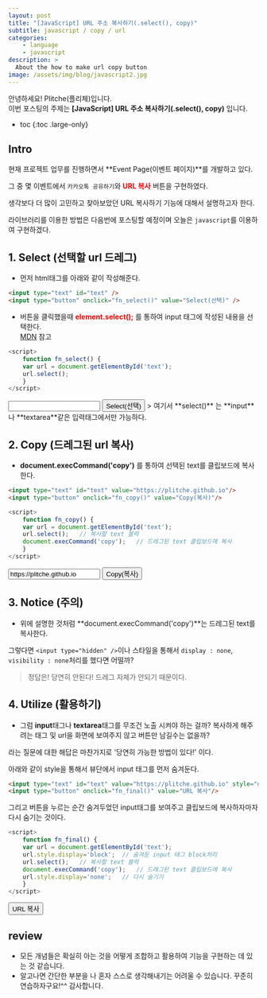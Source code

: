 ```yaml
---
layout: post
title: "[JavaScript] URL 주소 복사하기(.select(), copy)"
subtitle: javascript / copy / url
categories:
    - language
    - javascript
description: >
  About the how to make url copy button
image: /assets/img/blog/javascript2.jpg
---
```


안녕하세요! Plitche(플리체)입니다.  
이번 포스팅의 주제는 **[JavaScript] URL 주소 복사하기(.select(), copy)** 입니다.

* toc
{:toc .large-only}

## Intro
현재 프로젝트 업무를 진행하면서 **Event Page(이벤트 페이지)**를 개발하고 있다.  

그 중 몇 이벤트에서 `카카오톡 공유하기`와 **<font color="red">URL 복사</font>** 버튼을 구현하였다.  

생각보다 더 많이 고민하고 찾아보았던 URL 복사하기 기능에 대해서 설명하고자 한다.  

라이브러리를 이용한 방법은 다음번에 포스팅할 예정이며 오늘은 `javascript`를 이용하여 구현하겠다.

## 1. Select (선택할 url 드레그)
- 먼저 html태그를 아래와 같이 작성해준다.  
```html
<input type="text" id="text" />
<input type="button" onclick="fn_select()" value="Select(선택)" />
```  

- 버튼을 클릭했을때 **<font color="red">element.select();</font>** 를 통하여 input 태그에 작성된 내용을 선택한다.  
[MDN](https://developer.mozilla.org/en-US/docs/Web/API/HTMLInputElement/select) 참고  
```js
<script>
    function fn_select() {
	var url = document.getElementById('text');
	url.select();
    }
</script>
```
<input type="text" id="text" />
<input type="button" onclick="fn_select()" value="Select(선택)" />
<script>
    function fn_select() {
	var url = document.getElementById('text');
	url.select();
    }
</script>  
> 여기서 **select()** 는 **input**나 **textarea**같은 입력태그에서만 가능하다.  

## 2. Copy (드레그된 url 복사)
- **document.execCommand('copy')** 를 통하여 선택된 text를 클립보드에 복사한다.
```html
<input type="text" id="text" value="https://plitche.github.io"/>
<input type="button" onclick="fn_copy()" value="Copy(복사)"/>
```  
```js
<script>
    function fn_copy() {
	var url = document.getElementById('text');
	url.select();	// 복사할 text 블럭
	document.execCommand('copy');	// 드레그된 text 클립보드에 복사
    }
</script>
```  
<input type="text" id="text2" value="https://plitche.github.io"/>
<input type="button" onclick="fn_copy()" value="Copy(복사)"/>
<script>
    function fn_copy() {
	var url = document.getElementById('text2');
    url.select();
    document.execCommand('copy');
    }
</script>

## 3. Notice (주의)
- 위에 설명한 것처럼 **document.execCommand('copy')**는 드레그된 text를 복사한다.  

그렇다면 `<input type="hidden" />`이나 스타일을 통해서 `display : none`, `visibility : none`처리를 했다면 어떨까?

> 정답은! 당연히 안된다! 드레그 자체가 안되기 때문이다.

## 4. Utilize (활용하기)
- 그럼 **input**태그나 **textarea**태그를 무조건 노출 시켜야 하는 걸까? 복사하게 해주려는 태그 및 url을 화면에 보여주지 않고 버튼만 남길수는 없을까?  

라는 질문에 대한 해답은 마찬가지로 '당연히 가능한 방법이 있다!' 이다.

아래와 같이 style을 통해서 뷰단에서 input 태그를 먼저 숨겨둔다.

```html
<input type="text" id="text" value="https://plitche.github.io" style="display: none;"/>
<input type="button" onclick="fn_final()" value="URL 복사"/>
```  

그리고 버튼을 누르는 순간 숨겨두었던 input태그를 보여주고 클립보드에 복사하자마자 다시 숨기는 것이다.

```js
<script>
    function fn_final() {
	var url = document.getElementById('text');
	url.style.display='block';	// 숨겨둔 input 태그 block처리
	url.select();	// 복사할 text 블럭
	document.execCommand('copy');	// 드레그된 text 클립보드에 복사
	url.style.display='none';	// 다시 숨기기
    }
</script>
```  
<input type="text" id="text4" value="https://plitche.github.io" style="display:none;"/>
<input type="button" onclick="fn_final()" value="URL 복사" />
<script>
    function fn_final() {
	var url = document.getElementById('text4');
	url.style.display='block';	// 숨겨둔 input 태그 block처리
	url.select();	// 복사할 text 블럭
	document.execCommand('copy');	// 드레그된 text 클립보드에 복사
	url.style.display='none';	// 다시 숨기기
	alert('URL이 복사되었습니다.');
    }
</script>

## review
* 모든 개념들은 확실히 아는 것을 어떻게 조합하고 활용하여 기능을 구현하는 데 있는 것 같습니다.  
* 알고나면 간단한 부분을 나 혼자 스스로 생각해내기는 어려울 수 있습니다. 꾸준히 연습하자구요!^^ 감사합니다.